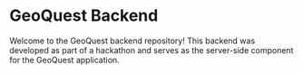 # GeoQuest Backend

Welcome to the GeoQuest backend repository! This backend was developed as part of a hackathon and serves as the server-side component for the GeoQuest application.